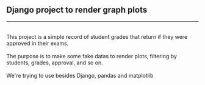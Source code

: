 ## Django project to render graph plots
<hr>
<br>
This project is a simple record of student grades that return if they were approved in their exams.
<br><br>
The purpose is to make some fake datas to render plots, filtering by students, grades, approval, and so on.
<br><br>
We're trying to use besides Django, pandas and matplotlib